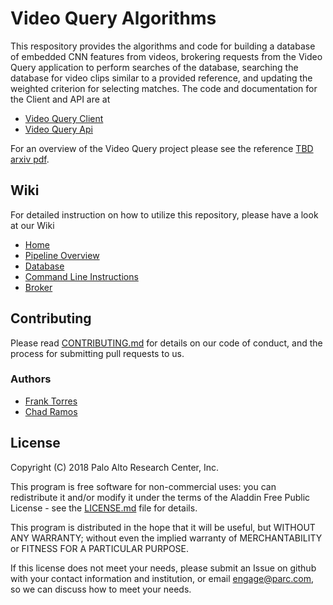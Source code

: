 # Video Query Algorithms

This respository provides the algorithms and code for building a database of embedded CNN features
from videos, brokering requests from the Video Query application to perform searches of the database,
searching the database for video clips similar to a provided reference, and updating the weighted criterion for
selecting matches. The code and documentation for the Client and API are at

- [Video Query Client](https://github.com/PARC-projects/video-query)
- [Video Query Api](https://github.com/PARC-projects/video-query-api)

For an overview of the Video Query project please see the reference [TBD arxiv pdf](https://arxiv.org/).

## Wiki

For detailed instruction on how to utilize this repository, please have a look at our Wiki

- [Home](https://github.com/PARC-projects/video-query-algorithms/wiki/Home)
- [Pipeline Overview](https://github.com/PARC-projects/video-query-algorithms/wiki/Pipeline)
- [Database](https://github.com/PARC-projects/video-query-algorithms/wiki/Database)
- [Command Line Instructions](https://github.com/PARC-projects/video-query-algorithms/wiki/Command-Line)
- [Broker](https://github.com/PARC-projects/video-query-algorithms/wiki/Broker)

## Contributing

Please read [CONTRIBUTING.md](CONTRIBUTING.md) for details on our code of conduct, and the process for submitting pull
requests to us.

### Authors

- [Frank Torres](https://github.com/fetorres)
- [Chad Ramos](https://github.com/chad-ramos)

## License

Copyright (C) 2018 Palo Alto Research Center, Inc.

This program is free software for non-commercial uses: you can redistribute it and/or modify
it under the terms of the Aladdin Free Public License - see the [LICENSE.md](LICENSE.md) file for details.

This program is distributed in the hope that it will be useful,
but WITHOUT ANY WARRANTY; without even the implied warranty of
MERCHANTABILITY or FITNESS FOR A PARTICULAR PURPOSE.

If this license does not meet your needs, please submit an Issue on github with
your contact information and institution, or email engage@parc.com, so we can discuss how to meet your needs.

